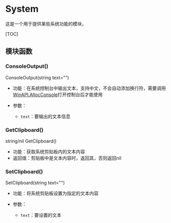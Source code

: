# System

这是一个用于提供某些系统功能的模块，

[TOC]

## 模块函数

### ConsoleOutput()

ConsoleOutput(string text="")

- 功能：在系统控制台中输出文本，支持中文，不会自动添加换行符，需要调用[WinAPI.AllocConsole](WinAPI.md#AllocConsole)打开控制台后才能使用
- 参数：

  - `text`：要输出的文本信息

### GetClipboard()

string/nil GetClipboard()

- 功能：获取系统剪贴板内的文本内容
- 返回值：剪贴板中是文本内容时，返回其，否则返回nil

### SetClipboard()

SetClipboard(string text="")

- 功能：将系统剪贴板设置为指定的文本内容
- 参数：

  - `text`：要设置的文本

